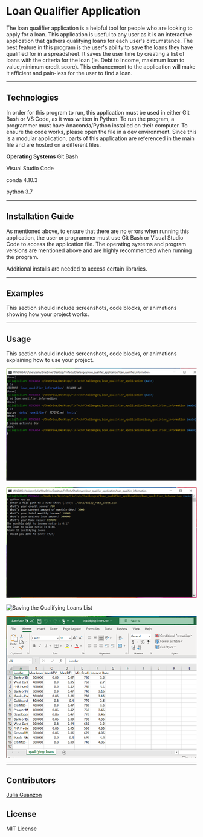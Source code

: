 # Loan Qualifier Application

The loan qualifier application is a helpful tool for people who are looking to apply for a loan. This application is useful to any user as it is an interactive application that gathers qualifying loans for each user's circumstance. The best feature in this program is the user's ability to save the loans they have qualified for in a spreadsheet. It saves the user time by creating a list of loans with the criteria for the loan (ie. Debt to Income, maximum loan to value,minimum credit score). This enhancement to the application will make it efficient and pain-less for the user to find a loan.

---

## Technologies

In order for this program to run, this application must be used in either Git Bash or VS Code, as it was written in Python. To run the program, a programmer must have Anaconda/Python installed on their computer. To ensure the code works, please open the file in a dev environment. Since this is a modular application, parts of this application are referenced in the main file and are hosted on a different files.

**Operating Systems**
Git Bash

Visual Studio Code

conda 4.10.3

python 3.7


---

## Installation Guide

As mentioned above, to ensure that there are no errors when running this application, the user or programmer must use Git Bash or Visual Studio Code to access the application file. The operating systems and program versions are mentioned above and are highly recommended when running the program.

Additional installs are needed to access certain libraries.




---

## Examples

This section should include screenshots, code blocks, or animations showing how your project works.

---

## Usage

This section should include screenshots, code blocks, or animations explaining how to use your project.

![Opening the Repository](./images/opening_repo_file.png)

![Using the Application](./images/entering_borrower_info.png)

![Saving the Qualifying Loans List](./images/opening_qualifying_loan_list.png)

![How to Open the Qualifying Loans List CSV](./images/qualifying_loan_list.png)

---

## Contributors

[Julia Guanzon](www.linkedin.com/in/julia-guanzon)

## License

MIT License
